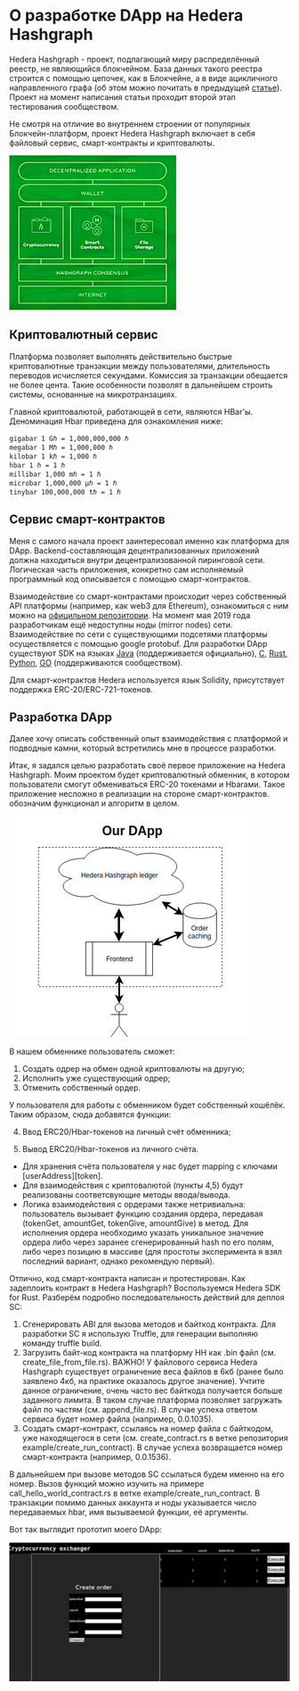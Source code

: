 # О разработке DApp на Hedera Hashgraph
Hedera Hashgraph - проект, подлагающий миру распределённый реестр, не являющийся блокчейном. База данных такого реестра строится с помощью цепочек, как в Блокчейне, а в виде ацикличного направленного графа (об этом можно почитать в предыдущей [статье](https://medium.com/xclbrio/how-to-deploy-smart-contracts-on-hedera-hashgraph-network-tutorial-692ab5b0b42e)). Проект на момент написания статьи проходит второй этап тестирования сообществом.

Не смотря на отличие во внутреннем строении от популярных Блокчейн-платформ, проект Hedera Hashgraph включает в себя файловый сервис, смарт-контракты и криптовалюты.

![img1](img/1.png)

## Криптовалютный сервис
Платформа позволяет выполнять действительно быстрые криптовалютные транзакции между пользователями, длительность переводов исчисляется секундами. Комиссия за транзакции обещается не более цента. Такие особенности позволят в дальнейшем строить системы, основанные на микротранзациях.

Главной криптовалютой, работающей в сети, являются HBar'ы. Деноминация Hbar приведена для ознакомления ниже:
```
gigabar 1 Gℏ = 1,000,000,000 ℏ
megabar 1 Mℏ = 1,000,000 ℏ
kilobar 1 kℏ = 1,000 ℏ
hbar 1 ℏ = 1 ℏ
millibar 1,000 mℏ = 1 ℏ
microbar 1,000,000 μℏ = 1 ℏ
tinybar 100,000,000 tℏ = 1 ℏ
```

## Сервис смарт-контрактов

Меня с самого начала проект заинтересовал именно как платформа для DApp. Backend-составляющая децентрализованных приложений должна находиться внутри децентрализованной пиринговой сети. Логическая часть приложения, конкретно сам исполняемый программный код описывается с помощью смарт-контрактов.

Взаимодействие со смарт-контрактами происходит через собственный API платформы (например, как web3 для Ethereum), ознакомиться с ним можно на [официльном репозитории](https://github.com/hashgraph/hedera). На момент мая 2019 года разработчикам ещё недоступны ноды (mirror nodes) сети. Взаимодействие по сети с существующими подсетями платформы осуществляется с помощью google protobuf. Для разработки DApp существуют SDK на языках [Java](https://github.com/hashgraph/hedera-sdk-java) (поддерживается официально), [C](https://github.com/launchbadge/hedera-sdk-c), [Rust](https://github.com/launchbadge/hedera-sdk-rust), [Python](https://github.com/launchbadge/hedera-sdk-python), [GO](https://github.com/launchbadge/hedera-sdk-go)  (поддерживаются сообществом).

Для смарт-контрактов Hedera используется язык Solidity, присутствует поддержка ERC-20/ERC-721-токенов. 

## Разработка DApp

Далее хочу описать собственный опыт взаимодействия с платформой и подводные камни, который встретились мне в процессе разработки.

Итак, я задался целью разработать своё первое приложение на Hedera Hashgraph.
Моим проектом будет криптовалютный обменник, в котором пользователи смогут обмениваться ERC-20 токенами и Hbarами. Такое приложение несложно в реализации на стороне смарт-контрактов. обозначим функционал и алгоритм в целом.

![img2](img/2.png)

В нашем обменнике пользователь сможет:
1) Создать одрер на обмен одной криптовалюты на другую;
2) Исполнить уже существующий одрер;
3) Отменить собственный ордер.

У пользователя для работы с обменником будет собственный кошёлёк. Таким образом, сюда добавятся функции:

4) Ввод ERC20/Hbar-токенов на личный счёт обменника;

5) Вывод ERC20/Hbar-токенов из личного счёта.

- Для хранения счёта пользователя у нас будет mapping с ключами [userAddress][token]. 
- Для взаимодействия с криптовалютой (пункты 4,5) будут реализованы соответсвующие методы ввода/вывода. 
- Логика взаимодействия с ордерами также нетривиальна: пользователь вызывает функцию создания ордера, передавая (tokenGet, amountGet, tokenGive, amountGive) в метод. Для исполнения ордера необходимо указать уникальное значение ордера либо через заранее сгенерированный hash по его полям, либо через позицию в массиве (для простоты эксперимента я взял последний вариант, однако рекомендую первый).

Отлично, код смарт-контракта написан и протестирован. Как задеплоить контракт в Hedera Hashgraph?
Воспользуемся Hedera SDK for Rust. Разберём подробно последовательность действий для деплоя SC:

1) Сгенерировать ABI для вызова методов и байткод контракта. Для разработки SC я использую Truffle, для генерации выполняю команду truffle build.
2) Загрузить байт-код контракта на платформу HH как .bin файл (см. create_file_from_file.rs). ВАЖНО! У файлового сервиса Hedera Hashgraph существует ограничение веса файлов в 6кб (ранее было заявлено 4кб, на практике оказалось другое значение). Учтите данное ограничение, очень часто вес байткода получается больше заданного лимита. В таком случае платформа позволяет загружать файл по частям (см. append_file.rs).
В случае успеха ответом сервиса будет номер файла (например, 0.0.1035).
3) Создать смарт-контракт, ссылаясь на номер файла с байткодом, уже находящегося в сети (см. create_contract.rs в ветке репозитория example/create_run_contract). В случае успеха возвращается номер смарт-контракта (например, 0.0.1536).

В дальнейшем при вызове методов SC ссылаться будем именно на его номер. Вызов функций можно изучить на примере call_hello_world_contract.rs в ветке example/create_run_contract. В транзакции помимо данных аккаунта и ноды указывается число передаваемых hbar, имя вызываемой функции, её аргументы.

Вот так выглядит прототип моего DApp:

![img3](img/3.png)
